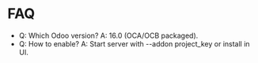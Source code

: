 # FAQ

- Q: Which Odoo version? A: 16.0 (OCA/OCB packaged).
- Q: How to enable? A: Start server with --addon project_key or install in UI.

